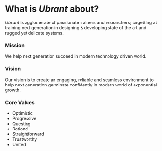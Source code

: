 # What is *Ubrant* about?
*Ubrant* is agglomerate of passionate trainers and researchers; targetting at training next generation in designing & developing state of the art and rugged yet delicate systems.




### Mission
We help next generation succeed in modern technology driven world.




### Vision
Our vision is to create an engaging, reliable and seamless environment to help next generation germinate confidently in modern world of exponential growth.




### Core Values
  - Optimistic
  - Progressive
  - Questing
  - Rational
  - Straightforward
  - Trustworthy
  - United

